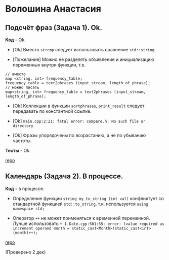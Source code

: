 # Волошина Анастасия

## Подсчёт фраз (Задача 1). Ok.

**Код** - Ok.

- [Ok] Вместо `strcmp` следует использовать сравнение `std::string`.

- [Пожелание] Можно не разделять объявление и инициализацию переменных внутри функции, т.е.
```
// вместо
map <string, int> frequency_table;
frequency_table = text2phrases (input_stream, length_of_phrase);
// можно писать 
map<string, int> frequency_table = text2phrases (input_stream, length_of_phrase);
```

- [Ok] Коллекции в функции `sortphrases`, `print_result` следует передавать по константной ссылке.

- [Ok] `main.cpp:2:21: fatal error: compare.h: No such file or directory`

- [Ok] Фразы упорядочены по возрастанию, а не по убыванию частоты.

**Тесты** - Ok.

[repo](https://bitbucket.org/voloshina_oop/c-labs/overview)

## Календарь (Задача 2). В процессе.

**Код** - в процессе.

- Определение функции `string my_to_string (int val)` конфликтует со стандартной функцией `std::to_string`, т.к. используется `using namespace std;`

- Оператор `++` не может применяться к временной переменной. Лучше использовать `+ 1`.
`Date.cpp:501:55: error: lvalue required as increment operand
     month = static_cast<Month>(static_cast<int>(month)++);`

[repo](https://bitbucket.org/voloshina_oop/lab-2/overview)

(Проверено 2 дек)
